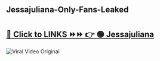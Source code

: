 
 ## Jessajuliana-Only-Fans-Leaked

# <h2><a href="https://clipsfans.com/Jessajuliana&ref=git">🔗 Click to LINKS ⏩⏩ 👉 🟢 Jessajuliana </a></h2>

<a href="https://clipsfans.com/Jessajuliana&ref=git" rel="nofollow" data-target="animated-image.originalLink"><img src="https://i.ibb.co.com/xMMVF88/686577567.gif" alt="Viral Video Original" style="max-width: 100%; display: inline-block;" data-target="animated-image.originalImage"></a>
